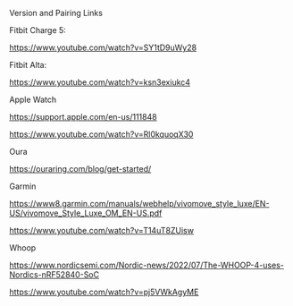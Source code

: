 Version and Pairing Links

Fitbit Charge 5: 

https://www.youtube.com/watch?v=SY1tD9uWy28

Fitbit Alta: 

https://www.youtube.com/watch?v=ksn3exiukc4


Apple Watch

https://support.apple.com/en-us/111848

https://www.youtube.com/watch?v=Rl0kquoqX30


Oura

https://ouraring.com/blog/get-started/


Garmin

https://www8.garmin.com/manuals/webhelp/vivomove_style_luxe/EN-US/vivomove_Style_Luxe_OM_EN-US.pdf

https://www.youtube.com/watch?v=T14uT8ZUisw


Whoop

https://www.nordicsemi.com/Nordic-news/2022/07/The-WHOOP-4-uses-Nordics-nRF52840-SoC

https://www.youtube.com/watch?v=pj5VWkAgyME
